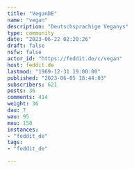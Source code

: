 ```yaml
---
title: "VeganDE" 
name: "vegan"
description: "Deutschsprachige Veganys"
type: community
date: "2023-06-22 02:20:26"
draft: false
nsfw: false
actor_id: "https://feddit.de/c/vegan"
host: feddit.de
lastmod: "1969-12-31 19:00:00"
published: "2023-06-05 18:44:03"
subscribers: 621
posts: 36
comments: 414
weight: 36
dau: 7
wau: 95
mau: 158
instances:
- "feddit_de"
tags: 
- "feddit_de"

---
```

